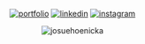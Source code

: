 <div align="center">

  [![portfolio](https://img.shields.io/badge/portfolio-000?style=for-the-badge&logo=ko-fi&logoColor=ffffff&color=161b22)](https://bandicootfolio.web.app/#/)
  [![linkedin](https://img.shields.io/badge/linkedin-000?style=for-the-badge&logo=linkedin&logoColor=ffffff&color=161b22)](https://www.linkedin.com/in/josuehoenicka/)
  [![instagram](https://img.shields.io/badge/instagram-000?style=for-the-badge&logo=instagram&logoColor=ffffff&color=161b22)](https://www.instagram.com/josuehoenicka/?hl=es)
 
 <div align="center">
  <img align="center" src="https://github-readme-stats.vercel.app/api?username=josuehoenicka&show_icons=false&title_color=ffffff&text_color=afaeae&bg_color=161b22&hide_border=true&locale=en" alt="josuehoenicka"/>
</div>
  
<!-- [![](https://github-profile-trophy.vercel.app/?username=josuehoenicka&row=1&column=5&theme=onestar&no-bg=true&no-frame=true)](https://github.com/josuehoenicka?tab=repositories) -->
  
  </div>
  <div align="center">
  
  </div>

